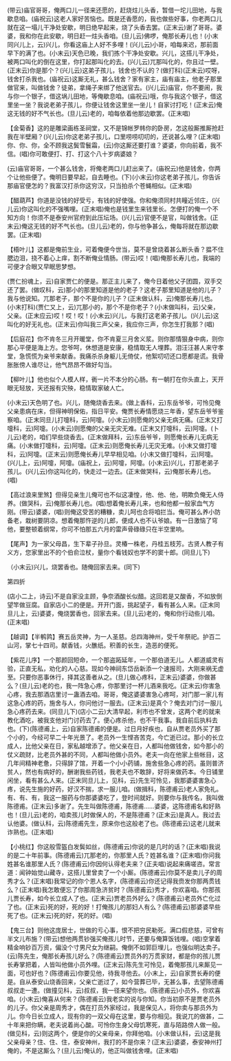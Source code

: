 <!-- { "loadSidebar": true } -->
(带云)庙官哥哥，俺两口儿一径来还愿的，赶烧炷儿头香，暂借一坨儿田地，与我歇息咱。(庙祝云)这老人家好苦恼也。既是还香愿的，我也做些好事，你老两口儿就在这一塌儿干净处安歇，明日绝早起来，烧了头香去罢。(正末云)谢了哥哥。婆婆，我和你在此安歇，明日赶一炷头香咱。(旦儿云)佛啰，俺那长寿儿也！(小末同兴儿上，云)兴儿，你看这庙上人好不多哩！(兴儿云)小哥，咱每来迟，那前面早下的满了也。(小末云)天色已晚，我们拣个干净处安歇。兴儿，这搭儿干净处，被两口叫化的倒在这里，你打起那叫化的去。(兴儿云)兀那叫化的，你且过一壁。(正末云)你是那个？(兴儿云)这弟子孩儿，钱舍也不认的？(做打科)(正末云)哎呀，钱舍打杀我也。(庙祝云)这厮无礼，甚么钱舍？家有家主，庙有庙主，他老子那里做官来，叫做钱舍？徒弟，拿绳子来绑了他送官去。(兴儿云)庙官，你不要闹，我与你一个银子，借这埚儿田地，等俺歇息咱。(庙祝云)哦，你与我这个银子，借这里坐一坐？我说老弟子孩儿，你便让钱舍这里坐一坐儿！自家讨打吃！(正末云)俺这无钱的好不气长也。(旦儿云)老的，咱每依着他那边歇罢。(正末唱)

【金菊香】这的是雕梁画栋圣祠堂，又不是锦帐罗帏你的卧房，怎这般厮推厮抢赶我在半壁厢？(兴儿云)你这老弟子孩儿，口里唠唠叨叨的，还说甚么哩？(正末唱)你、你、你，全不顾我这鬓雪鬟霜，(云)你这厮还要打谁？婆婆，你向前着，我不信。(唱)你可敢便打、打、打这个八十岁病婆娘？

(云)庙官哥哥，一个甚么钱舍，将俺老两口儿赶出来了。(庙祝云)他是钱舍，你两个让他些便了。俺明日要早起，自去睡也。(下)(小末云)你这老弟子孩儿，你告诉那庙官便怎的？我富汉打杀你这穷汉，只当拍杀个苍蝇相似。(正末唱)

【醋葫芦】你道是没钱的好受亏，有钱的好使强。你和俺须同村共疃近邻庄，(兴儿云)你这叫化的不强嘴哩。(正末唱)俺也是钱里生来钱里长。怎便打的俺一个不知方向！你须不是泰安州官府到此压坛场。(兴儿云)官便不是官，叫做钱舍。(正末云)俺这无钱的好不气长也。(旦儿云)老的，你与他争甚么，俺每将就在那边歇罢。(正末唱)

【梧叶儿】这都是俺前生业，可着俺便今世当，莫不是曾烧着甚么断头香？揾不住腮边泪，挠不着心上痒，割不断俺业情肠。(带云)哎！(唱)俺那长寿儿也，我端的可便才合眼又早眠思梦想。

(贾仁扮魂上，云)自家贾仁的便是。那正主儿来了，俺今日着他父子团圆，双手交还了罢。(做叹科，云)那小的那里知道是他的老子？这老子那里知道是他的儿子？我与他说知。兀那老子，那个不是你的儿子？(正末做认科，云)俺那长寿儿也。(小末打科)(贾仁又上，云)兀那小的，那个不是你老子？(小末做叫科，云)父亲，父亲。(正末应云)哎！哎！哎！(小末云)兴儿，与我打这老弟子孩儿。(兴儿云)这叫化的好无礼也。(正末云)你叫我三声父亲，我应你三声，你怎生打我那？(唱)

【后庭花】你不肯冬三月开暖堂，你不肯夏三月舍义浆。则你那情狠身中病，则你那心平便是海上方。您爷呵，休想道是安康，稳情取无人埋葬。泪汪汪甚人来守孝堂，急慌慌为亲爷来献香。我痛杀杀身躯儿无倚仗，他絮叨叨还口愿都是谎。我骨胀胀傍人谁尽让，他气昂昂不做好勾当。

【柳叶儿】他也似个人模人样，衠一片不本分的心肠。有一朝打在你头直上，天开眼无轻放，天还报有灾殃，稳情取家破人亡。

(小末云)天色明了也。兴儿，随俺烧香去来。(做上香科，云)东岳爷爷，可怜见俺父亲患病在床，但得神明保佑，指日平安。俺贾长寿情愿烧三年香，望东岳爷爷鉴察咱。(正末同旦儿打嚏科，云)阿嚏。(小末云)则愿俺的父亲无病无痛。(正末又打嚏科，云)阿嚏。(小末云)则愿俺的父亲无灾无难。(正末又打嚏科，云)阿嚏。(卜儿云)老的，咱们早些烧香去。(正末做拜科，云)东岳爷爷，则愿俺长寿儿无病无痛。(小末做打嚏科，云)阿嚏。(正末云)则愿俺长寿儿无灾无难。(小末又做打嚏科，云)阿嚏。(正末云)则愿俺长寿儿早早相见咱。(小末又做打嚏科，云)阿嚏。(兴儿上，云)阿嚏，阿嚏。(庙祝上，云)阿嚏，阿嚏。(小末云)兴儿，打那老弟子孩儿。(兴儿云)你这叫化的，快走过一边去。(正末做哭科，云)俺那长寿儿也。(唱)

【高过浪来里煞】但得见亲生儿俺可也不似这凄惶，他、他、他，明欺负俺无人侍养。(做哭科，云)俺那长寿儿也。(唱)想着俺长寿儿来，也和他都一般家血气方刚。(带云)婆婆，(唱)则俺这受苦的糟糠，卖儿呵也合将咱拦当。俺可甚么养小防备老，栽树要阴凉。想着俺那忤逆的儿郎，便成人也不认爷娘。有一日激恼了穹他，要整顿着纲常，你可不怕那五六月的雷声骨碌碌只在半空里响。

【尾声】为一家父母昌，生下辈子孙旦。灵椿一株老，丹桂五枝芳。古贤人教子有义方，您家里出不的个伯俞泣杖，量你个看钱奴也学不的窦十郎。(同旦儿下)

（小末云)兴儿，烧罢香也。随俺回家去来。(同下)


第四折

(店小二上，诗云)不是自家没主顾，争奈酒酸长似醋。这回若是又酸香，不如放倒望竿做豆腐。自家店小二的便是。开开门面，挑起望子，看有甚么人来。(正末同旦儿上，云)婆婆，俺烧罢香也，回家去来。(旦儿云)老的，俺和你行动些儿咱。(正末唱)

【越调】【半鹌鹑】赛五岳灵神，为一人圣慈。总四海神州，受千年祭祀。护百二山河，掌七十四司。献香钱，火醮纸。积善的长生，造恶的便死。

【紫花儿序】一个那颜回短命，一个那盗跖延年，一个那伯道无儿。人都道威灵有验，正直无私，劝化的人心慈。现如今神祠东岱岳新添一个速报司，大刚来祸无虚至。只要你恶事休行，择其这善者从之。(旦儿做心疼科，正末云)婆婆，你做甚么？(旦儿云)老的也，我一阵急心疼，你那里讨一杯儿酒来我吃。(正末云)你害急心疼，我去那酒店里讨一蛊酒去咱。哥哥，俺这婆婆害急心疼呵，对门那一家儿有这急心疼的药，施舍与人，你问他讨一服去。(正末云)是真个？俺去对门讨一服儿急心疼药去来。(同旦儿下)(店小二云)大清早起，利市也不曾发，这两个老的就来教化酒吃，被我支他对门讨药去了。便心疼杀他，也不干我事。我自前后执料去也。(下)(陈德甫上，云)自家陈德甫的便是。过日月好疾也，自从贾老员外买了那个小的，今经可早二十年光景了。老员外一生悭吝苦克，今亡逝已过。那小的长立成人，比他父亲在日，家私越增添了。他父亲在日，人都叫他做钱舍，如今那小的仗义疏财，比老员外甚的不同，人都叫他做小员外。老夫一向在他家上些帐目，这几年间精神老惫，只得辞了馆，开着一个小小药铺，施舍些急心疼的药。虽则普济贫人，然也有病好的，酬谢我些药钱，我老夫也不敢辞，好将来做药本。今日铺里闲坐，看有甚么人来。(正末同旦儿上，见科，云)先生可怜见，我那婆婆害急心疼，说先生施的好药，好汉不揣，求一服儿咱。(做揖科，陈德甫云)老人家免礼。有、有、有，我这一服药与你那婆婆吃了，登时间就好。则要你与我传名，我叫做陈德甫。(正末云)多谢了。先生叫做陈德甫，陈德甫……婆婆，这陈德甫名和好熟也！(旦儿云)老的，咱卖孩儿时做保人的，不是陈德甫？(正末云)是真人。我过去认他婆。(做认科，云)陈德甫先生，原来你也这般老了也。(陈德甫云)这老儿就来诈熟也。(正末唱)

【小桃红】你这般雪盔白发鬓如丝，(陈德甫云)你说的是几时的话？(正末唱)我说的是二十年前事。(陈德甫云)兀那老的，你那里人氏？姓甚名谁？(正末唱)你问我姓甚名谁那里人氏？(陈德甫云)你因何认得老夫来？(正夫唱)说起来痛嗟咨。常言道：闻钟始觉山藏寺，这搭儿里曾卖了一个小厮。(陈德甫云)你莫不是卖儿子的周秀才么？(正末唱)我常记的你个恩人名字，(陈德甫云)你还记得我赍发你那两贯钱么？(正末唱)我怎敢便忘了你那周急济贫时？(陈德甫云)秀才，你欢喜咱。你那孩儿贾长寿，如今长立成人了也。(正末云)贾老员外好么？(陈德甫云)老员外亡化过了也。(正末云)死的好，死的好！打俺孩儿的那妇人有么？(陈德甫云)那婆婆早些死了也。(正末云)死的好，死的好。(唱)

【鬼三台】则他这庞居士，世做的亏心事，恨不把穷民勒死。满口假悲慈，可曾有半文儿布施？(带云)想他两贯钞强买俺孩儿时节，还要与俺算饭钱哩。(唱)空掌着精金响钞百万资，偏没个寸男尺女为继嗣。俺倒不如郭巨埋儿，也强似明达卖子。(云)陈先生，俺那长寿孩儿好么？(陈德甫云)贾员外的万贯家财，都是你的孩儿贾长寿掌把着，人皆叫他做小员外哩。(正末云)陈先生可怜见，着俺那孩儿来厮见一面，可也好也？(陈德甫云)你要见他，待我寻他去。(小末上，云)自家贾长寿的便是。自从泰安山烧香回来，父亲亡逝过了，如今营葬已毕，无甚么事，去望陈德甫叔叔走一遭。(做撞见科，云)叔叔，我一径来望你也。(陈德甫云)小员外，你欢喜咱。(小末云)俺喜从何来？(陈德甫云)我老实的说与你知。你当初原不是贾老员外的儿子。你父亲是周秀才，偶在打员外家经过，我是保见人，将你卖与那员外为儿。你今日长立成人，现有你的一双父母在这里，要与你相见。我说兀的做甚，二十年来把你瞒，老夫说着尚心酸。可怜你生身父母饥寒死，直与陌路傍人做一般。(做见科，云)则这两个，便是你的父亲母亲，你拜他咱。(小末做认科，云)这是我父亲母亲？住、住、住，泰安神州，我打的不是你来？(正末云)婆婆，泰安神州打俺的，不是这厮么？(旦儿云)俺认的，他正叫做钱舍哩。(正末唱)

